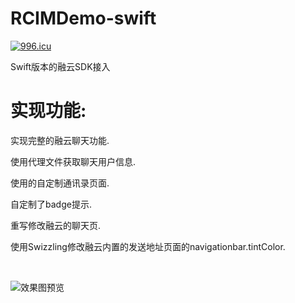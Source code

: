 # RCIMDemo-swift
[![996.icu](https://img.shields.io/badge/link-996.icu-red.svg)](https://996.icu)

Swift版本的融云SDK接入

# 实现功能:

实现完整的融云聊天功能.

使用代理文件获取聊天用户信息.

使用的自定制通讯录页面.

自定制了badge提示.

重写修改融云的聊天页.

使用Swizzling修改融云内置的发送地址页面的navigationbar.tintColor.

<br>

![效果图预览](https://github.com/WangLiquan/RCIMDemo/raw/master/images/demonstration.gif)


